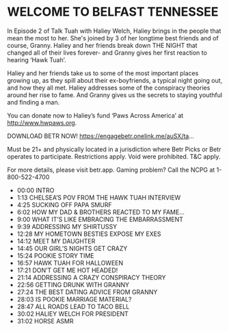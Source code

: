 # WELCOME TO BELFAST TENNESSEE
In Episode 2 of Talk Tuah with Haliey Welch, Haliey brings in the people that mean the most to her. She's joined by 3 of her longtime best friends and of course, Granny. Haliey and her friends break down THE NIGHT that changed all of their lives forever- and Granny gives her first reaction to hearing ‘Hawk Tuah’.

Haliey and her friends take us to some of the most important places growing up, as they spill about their ex-boyfriends, a typical night going out, and how they all met. Haliey addresses some of the conspiracy theories around her rise to fame. And Granny gives us the secrets to staying youthful and finding a man. 
 
You can donate now to Haliey’s fund ‘Paws Across America’ at http://www.hwpaws.org. 

DOWNLOAD BETR ️NOW!
https://engagebetr.onelink.me/auSX/ta...  

Must be 21+ and physically located in a jurisdiction where Betr Picks or Betr operates to participate. Restrictions apply. Void were prohibited. T&C apply.

For more details, please visit betr.app. Gaming problem? Call the NCPG at 1-800-522-4700

- 00:00 INTRO
- 1:13 CHELSEA’S POV FROM THE HAWK TUAH INTERVIEW 
- 4:25 SUCKING OFF PAPA SMURF 
- 6:02 HOW MY DAD & BROTHERS REACTED TO MY FAME…
- 9:00 WHAT IT’S LIKE EMBRACING THE EMBARRASSMENT 
- 9:39 ADDRESSING MY SHIRTUSSY
- 12:28 MY HOMETOWN BESTIES EXPOSE MY EXES 
- 14:12 MEET MY DAUGHTER 
- 14:45 OUR GIRL’S NIGHTS GET CRAZY 
- 15:24 POOKIE STORY TIME
- 16:57 HAWK TUAH FOR HALLOWEEN 
- 17:21 DON’T GET ME HOT HEADED! 
- 21:14 ADDRESSING A CRAZY CONSPIRACY THEORY 
- 22:56 GETTING DRUNK WITH GRANNY
- 27:24 THE BEST DATING ADVICE FROM GRANNY 
- 28:03 IS POOKIE MARRIAGE MATERIAL?
- 28:47 ALL ROADS LEAD TO TACO BELL
- 30:02 HALIEY WELCH FOR PRESIDENT 
- 31:02 HORSE ASMR 
